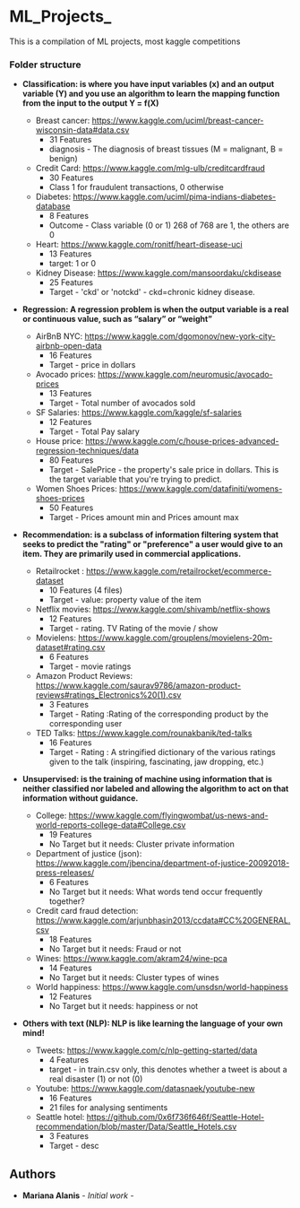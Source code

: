# ML_Projects_
This is a compilation of ML projects, most kaggle competitions

### Folder structure

* **Classification: is where you have input variables (x) and an output variable (Y) and you use an algorithm to learn the mapping function from the input to the output Y = f(X)**
  * Breast cancer: https://www.kaggle.com/uciml/breast-cancer-wisconsin-data#data.csv
      * 31 Features
      * diagnosis - The diagnosis of breast tissues (M = malignant, B = benign)
  * Credit Card: https://www.kaggle.com/mlg-ulb/creditcardfraud
      * 30 Features
      * Class 1 for fraudulent transactions, 0 otherwise
  * Diabetes: https://www.kaggle.com/uciml/pima-indians-diabetes-database
      * 8 Features
      * Outcome - Class variable (0 or 1) 268 of 768 are 1, the others are 0
  * Heart: https://www.kaggle.com/ronitf/heart-disease-uci
      * 13 Features
      * target: 1 or 0 
  * Kidney Disease: https://www.kaggle.com/mansoordaku/ckdisease
      * 25 Features
      * Target -  'ckd' or 'notckd' - ckd=chronic kidney disease.
* **Regression: A regression problem is when the output variable is a real or continuous value, such as “salary” or “weight”**
  * AirBnB NYC: https://www.kaggle.com/dgomonov/new-york-city-airbnb-open-data
      * 16 Features
      * Target -  price in dollars
  * Avocado prices:  https://www.kaggle.com/neuromusic/avocado-prices
      * 13 Features
      * Target -  Total number of avocados sold
  * SF Salaries: https://www.kaggle.com/kaggle/sf-salaries
      * 12 Features
      * Target -  Total Pay salary
  * House price: https://www.kaggle.com/c/house-prices-advanced-regression-techniques/data
      * 80 Features
      * Target -  SalePrice - the property's sale price in dollars. This is the target variable that you're trying to predict.
  * Women Shoes Prices: https://www.kaggle.com/datafiniti/womens-shoes-prices
      * 50 Features
      * Target -  Prices amount min and Prices amount max
* **Recommendation: is a subclass of information filtering system that seeks to predict the "rating" or "preference" a user would give to an item. They are primarily used in commercial applications.**
  * Retailrocket : https://www.kaggle.com/retailrocket/ecommerce-dataset
      * 10 Features (4 files)
      * Target -  value: property value of the item
  * Netflix movies: https://www.kaggle.com/shivamb/netflix-shows
      * 12 Features
      * Target -  rating. TV Rating of the movie / show 
  * Movielens: https://www.kaggle.com/grouplens/movielens-20m-dataset#rating.csv
      * 6 Features
      * Target -  movie ratings
  * Amazon Product Reviews: https://www.kaggle.com/saurav9786/amazon-product-reviews#ratings_Electronics%20(1).csv
      * 3 Features
      * Target - Rating :Rating of the corresponding product by the corresponding user
  * TED Talks: https://www.kaggle.com/rounakbanik/ted-talks
      * 16 Features
      * Target - Rating : A stringified dictionary of the various ratings given to the talk (inspiring, fascinating, jaw dropping, etc.)
  
* **Unsupervised: is the training of machine using information that is neither classified nor labeled and allowing the algorithm to act on that information without guidance.**
  * College: https://www.kaggle.com/flyingwombat/us-news-and-world-reports-college-data#College.csv
      * 19 Features
      * No Target but it needs:  Cluster private information
  * Department of justice (json): https://www.kaggle.com/jbencina/department-of-justice-20092018-press-releases/
      * 6 Features
      * No Target but it needs: What words tend occur frequently together?
  * Credit card fraud detection: https://www.kaggle.com/arjunbhasin2013/ccdata#CC%20GENERAL.csv
      * 18 Features
      * No Target but it needs: Fraud or not
  * Wines: https://www.kaggle.com/akram24/wine-pca
      * 14 Features
      * No Target but it needs: Cluster types of wines
  * World happiness: https://www.kaggle.com/unsdsn/world-happiness
      * 12 Features
      * No Target but it needs: happiness or not
  
* **Others with text (NLP): NLP is like learning the language of your own mind!**
  * Tweets: https://www.kaggle.com/c/nlp-getting-started/data
      * 4 Features
      * target - in train.csv only, this denotes whether a tweet is about a real disaster (1) or not (0)
  * Youtube: https://www.kaggle.com/datasnaek/youtube-new
      * 16 Features
      * 21 files for analysing sentiments
  * Seattle hotel: https://github.com/0x6f736f646f/Seattle-Hotel-recommendation/blob/master/Data/Seattle_Hotels.csv
      * 3 Features
      * Target -  desc

## Authors

* **Mariana Alanis** - *Initial work* - 

